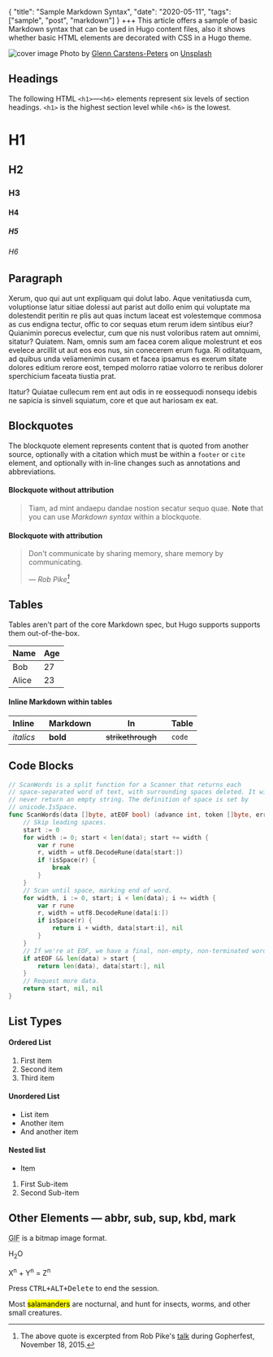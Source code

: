 {
  "title": "Sample Markdown Syntax",
  "date": "2020-05-11",
  "tags": ["sample", "post", "markdown"]
}
+++
This article offers a sample of basic Markdown syntax that can be used in Hugo content files, also it shows whether basic HTML elements are decorated with CSS in a Hugo theme.

![cover image](/static/img/glenn-carstens-peters-npxXWgQ33ZQ-unsplash.jpg)
<span>Photo by <a href="https://unsplash.com/@glenncarstenspeters?utm_source=unsplash&amp;utm_medium=referral&amp;utm_content=creditCopyText">Glenn Carstens-Peters</a> on <a href="https://unsplash.com/@glenncarstenspeters?utm_source=unsplash&amp;utm_medium=referral&amp;utm_content=creditCopyText">Unsplash</a></span>

## Headings

The following HTML `<h1>`—`<h6>` elements represent six levels of section headings. `<h1>` is the highest section level while `<h6>` is the lowest.

<!--more-->

# H1

## H2

### H3

#### H4

##### H5

###### H6

## Paragraph

Xerum, quo qui aut unt expliquam qui dolut labo. Aque venitatiusda cum, voluptionse latur sitiae dolessi aut parist aut dollo enim qui voluptate ma dolestendit peritin re plis aut quas inctum laceat est volestemque commosa as cus endigna tectur, offic to cor sequas etum rerum idem sintibus eiur? Quianimin porecus evelectur, cum que nis nust voloribus ratem aut omnimi, sitatur? Quiatem. Nam, omnis sum am facea corem alique molestrunt et eos evelece arcillit ut aut eos eos nus, sin conecerem erum fuga. Ri oditatquam, ad quibus unda veliamenimin cusam et facea ipsamus es exerum sitate dolores editium rerore eost, temped molorro ratiae volorro te reribus dolorer sperchicium faceata tiustia prat.

Itatur? Quiatae cullecum rem ent aut odis in re eossequodi nonsequ idebis ne sapicia is sinveli squiatum, core et que aut hariosam ex eat.

## Blockquotes

The blockquote element represents content that is quoted from another source, optionally with a citation which must be within a `footer` or `cite` element, and optionally with in-line changes such as annotations and abbreviations.

#### Blockquote without attribution

> Tiam, ad mint andaepu dandae nostion secatur sequo quae.
> **Note** that you can use _Markdown syntax_ within a blockquote.

#### Blockquote with attribution

> Don't communicate by sharing memory, share memory by communicating.</p>
> — <cite>Rob Pike[^1]</cite>

[^1]: The above quote is excerpted from Rob Pike's [talk](https://www.youtube.com/watch?v=PAAkCSZUG1c) during Gopherfest, November 18, 2015.

## Tables

Tables aren't part of the core Markdown spec, but Hugo supports supports them out-of-the-box.

| Name  | Age |
| ----- | --- |
| Bob   | 27  |
| Alice | 23  |

#### Inline Markdown within tables

| Inline&nbsp;&nbsp;&nbsp; | Markdown&nbsp;&nbsp;&nbsp; | In&nbsp;&nbsp;&nbsp;                | Table  |
| ------------------------ | -------------------------- | ----------------------------------- | ------ |
| _italics_                | **bold**                   | ~~strikethrough~~&nbsp;&nbsp;&nbsp; | `code` |

## Code Blocks

```go
// ScanWords is a split function for a Scanner that returns each
// space-separated word of text, with surrounding spaces deleted. It will
// never return an empty string. The definition of space is set by
// unicode.IsSpace.
func ScanWords(data []byte, atEOF bool) (advance int, token []byte, err error) {
	// Skip leading spaces.
	start := 0
	for width := 0; start < len(data); start += width {
		var r rune
		r, width = utf8.DecodeRune(data[start:])
		if !isSpace(r) {
			break
		}
	}
	// Scan until space, marking end of word.
	for width, i := 0, start; i < len(data); i += width {
		var r rune
		r, width = utf8.DecodeRune(data[i:])
		if isSpace(r) {
			return i + width, data[start:i], nil
		}
	}
	// If we're at EOF, we have a final, non-empty, non-terminated word. Return it.
	if atEOF && len(data) > start {
		return len(data), data[start:], nil
	}
	// Request more data.
	return start, nil, nil
}
```

## List Types

#### Ordered List

1. First item
2. Second item
3. Third item

#### Unordered List

-   List item
-   Another item
-   And another item

#### Nested list

-   Item

1. First Sub-item
2. Second Sub-item

## Other Elements — abbr, sub, sup, kbd, mark

<abbr title="Graphics Interchange Format">GIF</abbr> is a bitmap image format.

H<sub>2</sub>O

X<sup>n</sup> + Y<sup>n</sup> = Z<sup>n</sup>

Press <kbd><kbd>CTRL</kbd>+<kbd>ALT</kbd>+<kbd>Delete</kbd></kbd> to end the session.

Most <mark>salamanders</mark> are nocturnal, and hunt for insects, worms, and other small creatures.
